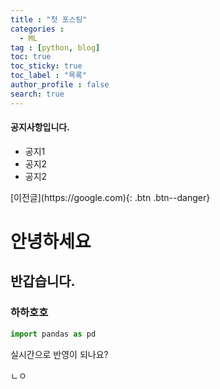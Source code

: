 ```yaml
---
title : "첫 포스팅"
categories :
  - ML
tag : [python, blog]
toc: true
toc_sticky: true
toc_label : "목록"
author_profile : false
search: true
---
```


<div class="notice--danger">
<h4>공지사항입니다.</h4>
<ul>
  <li> 공지1 </li>
  <li> 공지2 </li>
  <li> 공지2 </li>
</ul>
</div>
[이전글](https://google.com){: .btn .btn--danger}

# 안녕하세요
## 반갑습니다.
### 하하호호

```py
import pandas as pd
```



실시간으로 반영이 되나요?

ㄴㅇ
